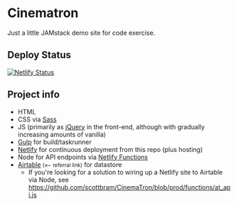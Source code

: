 # Cinematron
Just a little JAMstack demo site for code exercise.

## Deploy Status
[![Netlify Status](https://api.netlify.com/api/v1/badges/414442f0-579c-41c1-82f3-ff486fd0180e/deploy-status)](https://app.netlify.com/sites/cinematron/deploys)

## Project info
- HTML
- CSS via [Sass](https://sass-lang.com/)
- JS (primarily as [jQuery](https://jquery.com) in the front-end, although with gradually increasing amounts of vanilla)
- [Gulp](https://gulpjs.com/) for build/taskrunner
- [Netlify](https://www.netlify.com/) for continuous deployment from this repo (plus hosting)
- Node for API endpoints via [Netlify Functions](https://www.netlify.com/docs/functions/)
- [Airtable](https://airtable.com/invite/r/0Rumimlc) <small>(<-- referral link)</small> for datastore
	- If you're looking for a solution to wiring up a Netlify site to Airtable via Node, see https://github.com/scottbram/CinemaTron/blob/prod/functions/at_api.js
